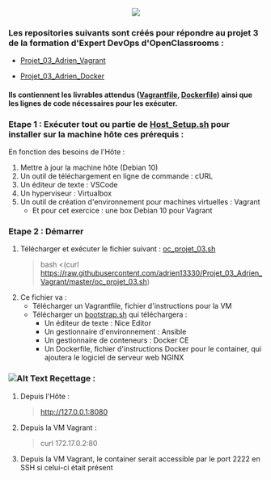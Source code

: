 <p align="center">
  <img src="https://i.imgur.com/V4ObU05.jpg">
</p>

### Les repositories suivants sont créés pour répondre au projet 3 de la formation d'Expert DevOps d'OpenClassrooms :
  - [Projet_03_Adrien_Vagrant](https://github.com/adrien13330/Projet_03_Adrien_Vagrant/)
  
  - [Projet_03_Adrien_Docker](https://github.com/adrien13330/Projet_03_Adrien_Docker/)
#### Ils contiennent les livrables attendus ([Vagrantfile](https://github.com/adrien13330/Projet_03_Adrien_Vagrant/blob/master/Vagrantfile), [Dockerfile](https://github.com/adrien13330/Projet_03_Adrien_Docker/blob/master/Dockerfile)) ainsi que les lignes de code nécessaires pour les exécuter.

### Etape 1 : Exécuter tout ou partie de [Host_Setup.sh](https://github.com/adrien13330/Projet_03_Adrien_Vagrant/blob/master/Host_Setup.sh) pour installer sur la machine hôte ces prérequis :

En fonction des besoins de l'Hôte :
  1. Mettre à jour la machine hôte (Debian 10)
  2. Un outil de téléchargement en ligne de commande : cURL
  3. Un éditeur de texte : VSCode
  4. Un hyperviseur : Virtualbox
  5. Un outil de création d'environnement pour machines virtuelles : Vagrant
     - Et pour cet exercice : une box Debian 10 pour Vagrant

### Etape 2 : Démarrer
  1. Télécharger et exécuter le fichier suivant : [oc_projet_03.sh](https://github.com/adrien13330/Projet_03_Adrien_Vagrant/blob/master/oc_projet_03.sh)
     > bash <(curl https://raw.githubusercontent.com/adrien13330/Projet_03_Adrien_Vagrant/master/oc_projet_03.sh)
  2. Ce fichier va :
     - Télécharger un Vagrantfile, fichier d'instructions pour la VM
     - Télécharger un [bootstrap.sh](https://github.com/adrien13330/Projet_03_Adrien_Vagrant/blob/master/bootstrap.sh) qui téléchargera :
          - Un éditeur de texte : Nice Editor
          - Un gestionnaire d'environnement : Ansible
          - Un gestionnaire de conteneurs : Docker CE
          - Un Dockerfile, fichier d'instructions Docker pour le container, qui ajoutera le logiciel de serveur web NGINX
  
### ![Alt Text](https://i.imgur.com/U0GPAaw.png) Reçettage :
  1. Depuis l'Hôte :
     > http://127.0.0.1:8080
  2. Depuis la VM Vagrant :
     > curl 172.17.0.2:80
  3. Depuis la VM Vagrant, le container serait accessible par le port 2222 en SSH si celui-ci était présent